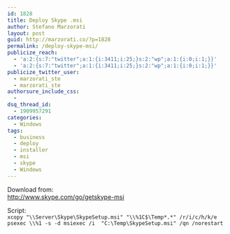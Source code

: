 ```yaml
---
id: 1828
title: Deploy Skype .msi
author: Stefano Marzorati
layout: post
guid: http://marzorati.co/?p=1828
permalink: /deploy-skype-msi/
publicize_reach:
  - 'a:2:{s:7:"twitter";a:1:{i:3411;i:25;}s:2:"wp";a:1:{i:0;i:1;}}'
  - 'a:2:{s:7:"twitter";a:1:{i:3411;i:25;}s:2:"wp";a:1:{i:0;i:1;}}'
publicize_twitter_user:
  - marzorati_ste
  - marzorati_ste
authorsure_include_css:
  - 
dsq_thread_id:
  - 1909957291
categories:
  - Windows
tags:
  - business
  - deploy
  - installer
  - msi
  - skype
  - Windows
---
```

Download from:  
<a href="http://www.skype.com/go/getskype-msi" target="_blank">http://www.skype.com/go/getskype-msi</a>

Script:  
`xcopy "\\Server\Skype\SkypeSetup.msi" "\\%1C$\Temp*.*" /r/i/c/h/k/e`   
`psexec \\%1 -s -d msiexec /i  "C:\Temp\SkypeSetup.msi" /qn /norestart`